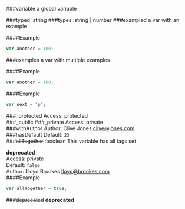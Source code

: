 ###variable
a global variable

###typed :string
###types :string | number
###exampled
a var with an example

####Example
```js
var another = 100;
```

###examples
a var with multiple examples

####Example
```js
var another = 100;
```

####Example
```js
var next = "p";
```

###_protected
Access: protected  
###_public
###_private
Access: private  
###withAuthor
Author: Clive Jones <clive@jones.com>  
###hasDefault
Default: `23`  
###~~allTogether~~ :boolean
This variable has all tags set

**deprecated**  
Access: private  
Default: `false`  
Author: Lloyd Brookes <lloyd@brookes.com>  
####Example
```js
var allTogether = true;
```

###~~deprecated~~
**deprecated**  
